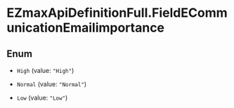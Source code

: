 # EZmaxApiDefinitionFull.FieldECommunicationEmailimportance

## Enum


* `High` (value: `"High"`)

* `Normal` (value: `"Normal"`)

* `Low` (value: `"Low"`)



